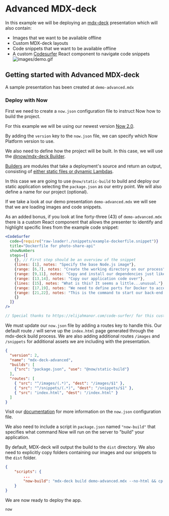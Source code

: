 # Advanced MDX-deck

In this example we will be deploying an [mdx-deck](https://github.com/jxnblk/mdx-deck) presentation which will also contain:
+ Images that we want to be available offline
+ Custom MDX-deck layouts
+ Code snippets that we want to be available offline
+ A custom [Codesurfer](https://elijahmanor.com/code-surfer/) React component to navigate code snippets
![images/demo.gif](images/demo.gif)

## Getting started with Advanced MDX-deck
A sample presentation has been created at `demo-advanced.mdx`

### Deploy with Now

First we need to create a `now.json` configuration file to instruct Now how to build the project.

For this example we will be using our newest version [Now 2.0](https://zeit.co/docs/v2/platform/upgrade-to-2-0/).

By adding the `version` key to the `now.json` file, we can specify which Now Platform version to use.

We also need to define how the project will be built. In this case, we will use the [@now/mdx-deck Builder](https://zeit.co/docs/v2/deployments/official-builders/mdx-deck-now-mdx-deck/).

[Builders](https://zeit.co/docs/v2/deployments/builders/overview/) are modules that take a deployment's source and return an output, consisting of [either static files or dynamic Lambdas](https://zeit.co/docs/v2/deployments/builds/#sources-and-outputs).

In this case we are going to use `@now/static-build` to build and deploy our static application selecting the `package.json` as our entry point. We will also define a name for our project (optional).

If we take a look at our demo presentation `demo-advanced.mdx` we will see that we are loading images and code snippets.

As an added bonus, if you look at line forty-three (43) of `demo-advanced.mdx` there is a custom React component that allows the presenter to identify and highlight specific lines from the example code snippet:

```jsx
<CodeSurfer
  code={require("raw-loader!./snippets/example-dockerfile.snippet")} 
  title="Dockerfile for photo-share-api"
  showNumbers
  steps={[
    {}, // First step should be an overview of the snippet
    {lines: [1], notes: "Specify the base Node.js image"},
    {range: [6,7], notes: "Create the working directory on our process"},
    {range: [9,11], notes: "Copy and install our dependencies just like we would locally"},
    {range: [13,14], notes: "Copy our application code over"},
    {lines: [15], notes: "What is this? It seems a little...unusual."},
    {range: [17,19], notes: "We need to define ports for Docker to access"},
    {range: [21,22], notes: "This is the command to start our back-end server"},
    {}
  ]}
/>

// Special thanks to https://elijahmanor.com/code-surfer/ for this custom component
```

We must update our `now.json` file by adding a routes key to handle this. Our default route `/` will serve up the `index.html` page generated through the mdx-deck build process. We are also adding additional routes `/images` and `/snippets` for additional assets we are including with the presentation.

```json
{
  "version": 2,
  "name": "mdx-deck-advanced",
  "builds": [
    {"src": "package.json", "use": "@now/static-build"}
  ],
  "routes": [
    { "src": "^/images/(.*)", "dest": "/images/$1" },
    { "src": "^/snippets/(.*)", "dest": "/snippets/$1" },
    { "src": "index.html", "dest": "/index.html" }
  ]
}
```

Visit our [documentation](https://zeit.co/docs/v2/deployments/configuration) for more information on the `now.json` configuration file.

We also need to include a script in `package.json` named `"now-build"` that specifies what command Now will run on the server to "build" your application.

By default, MDX-deck will output the build to the `dist` directory. We also need to explicitly copy folders containing our images and our snippets to the `dist` folder.

```json
{
    "scripts": {
        ...
        "now-build": "mdx-deck build demo-advanced.mdx --no-html && cp -r images dist/ && cp -r snippets dist/"
    }
}
```

We are now ready to deploy the app.

```
now
```
